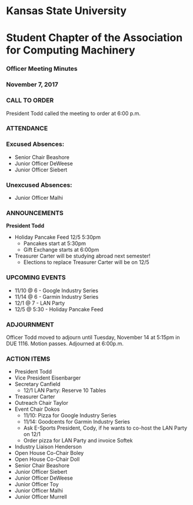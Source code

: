# Kansas State University
# Student Chapter of the Association for Computing Machinery
### Officer Meeting Minutes
### November 7, 2017

### CALL TO ORDER
President Todd called the meeting to order at 6:00 p.m.
### ATTENDANCE
### Excused Absences:
* Senior Chair Beashore
* Junior Officer DeWeese
* Junior Officer Siebert

### Unexcused Absences:
 * Junior Officer Malhi

### ANNOUNCEMENTS
**President Todd**
* Holiday Pancake Feed 12/5 5:30pm
	* Pancakes start at 5:30pm
	* Gift Exchange starts at 6:00pm
* Treasurer Carter will be studying abroad next semester!
	* Elections to replace Treasurer Carter will be on 12/5

### UPCOMING EVENTS
* 11/10 @ 6 - Google Industry Series
* 11/14 @ 6 - Garmin Industry Series
* 12/1 @ 7 - LAN Party
* 12/5 @ 5:30 - Holiday Pancake Feed

### ADJOURNMENT
Officer Todd moved to adjourn until Tuesday, November 14 at 5:15pm in DUE 1116. Motion passes. Adjourned at 6:00p.m.

### ACTION ITEMS
* President Todd
* Vice President Eisenbarger
* Secretary Canfield
	* 12/1 LAN Party: Reserve 10 Tables
* Treasurer Carter
* Outreach Chair Taylor
* Event Chair Dokos
	* 11/10: Pizza for Google Industry Series
	* 11/14: Goodcents for Garmin Industry Series
	* Ask E-Sports President, Cody, if he wants to co-host the LAN Party on 12/1
	* Order pizza for LAN Party and invoice Softek
* Industry Liaison Henderson
* Open House Co-Chair Boley
* Open House Co-Chair Doll
* Senior Chair Beashore
* Junior Officer Siebert
* Junior Officer DeWeese
* Junior Officer Toy
* Junior Officer Malhi
* Junior Officer Murrell
